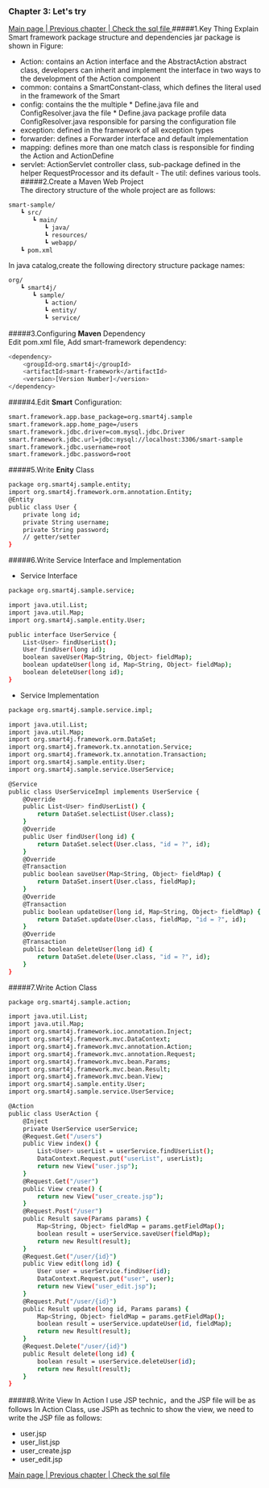 ### Chapter 3: Let's try    
<a href="/smart-framework.md"> Main page </a> |<a href="/chapter/chapter2-preparation.md">  Previous chapter </a>
|<a href="/Sample.sql">  Check the sql file </a> 
#####1.Key Thing Explain
Smart framework package structure and dependencies jar package is shown in Figure:                
- Action: contains an Action interface and the AbstractAction abstract class, developers can inherit and implement the interface in two ways to the development of the Action component                         
- common: contains a SmartConstant-class, which defines the literal used in the framework of the Smart         
- config: contains the the multiple * Define.java file and ConfigResolver.java the file * Define.java package profile data ConfigResolver.java responsible for parsing the configuration file                         
- exception: defined in the framework of all exception types                     
- forwarder: defines a Forwarder interface and default implementation                     
- mapping: defines more than one match class is responsible for finding the Action and ActionDefine              
- servlet: ActionServlet controller class, sub-package defined in the helper RequestProcessor and its default     - The util: defines various tools.                  
#####2.Create a Maven Web Project    
The directory structure of the whole project are as follows:
```sh
smart-sample/
　　┗ src/
　　　　┗ main/
　　　　　　┗ java/
　　　　　　┗ resources/
　　　　　　┗ webapp/
　　┗ pom.xml
```
In java catalog,create the following directory structure package names:
```sh
org/
　　┗ smart4j/
　　　　┗ sample/
　　　　　　┗ action/
　　　　　　┗ entity/
　　　　　　┗ service/
```
#####3.Configuring **Maven** Dependency     
Edit pom.xml file, Add smart-framework dependency:
```sh
<dependency>
    <groupId>org.smart4j</groupId>
    <artifactId>smart-framework</artifactId>
    <version>[Version Number]</version>
</dependency>
```
#####4.Edit **Smart** Configuration:
```sh
smart.framework.app.base_package=org.smart4j.sample
smart.framework.app.home_page=/users
smart.framework.jdbc.driver=com.mysql.jdbc.Driver
smart.framework.jdbc.url=jdbc:mysql://localhost:3306/smart-sample
smart.framework.jdbc.username=root
smart.framework.jdbc.password=root
```
#####5.Write **Enity** Class
```sh
package org.smart4j.sample.entity;
import org.smart4j.framework.orm.annotation.Entity;
@Entity
public class User {
    private long id;
    private String username;
    private String password;
    // getter/setter
}
```
#####6.Write Service Interface and Implementation
- Service Interface
```sh
package org.smart4j.sample.service;

import java.util.List;
import java.util.Map;
import org.smart4j.sample.entity.User;

public interface UserService {
    List<User> findUserList();
    User findUser(long id);
    boolean saveUser(Map<String, Object> fieldMap);
    boolean updateUser(long id, Map<String, Object> fieldMap);
    boolean deleteUser(long id);
}
```
- Service Implementation
```sh
package org.smart4j.sample.service.impl;

import java.util.List;
import java.util.Map;
import org.smart4j.framework.orm.DataSet;
import org.smart4j.framework.tx.annotation.Service;
import org.smart4j.framework.tx.annotation.Transaction;
import org.smart4j.sample.entity.User;
import org.smart4j.sample.service.UserService;

@Service
public class UserServiceImpl implements UserService {
    @Override
    public List<User> findUserList() {
        return DataSet.selectList(User.class);
    }
    @Override
    public User findUser(long id) {
        return DataSet.select(User.class, "id = ?", id);
    }
    @Override
    @Transaction
    public boolean saveUser(Map<String, Object> fieldMap) {
        return DataSet.insert(User.class, fieldMap);
    }
    @Override
    @Transaction
    public boolean updateUser(long id, Map<String, Object> fieldMap) {
        return DataSet.update(User.class, fieldMap, "id = ?", id);
    }
    @Override
    @Transaction
    public boolean deleteUser(long id) {
        return DataSet.delete(User.class, "id = ?", id);
    }
}
```
#####7.Write Action Class
```sh
package org.smart4j.sample.action;

import java.util.List;
import java.util.Map;
import org.smart4j.framework.ioc.annotation.Inject;
import org.smart4j.framework.mvc.DataContext;
import org.smart4j.framework.mvc.annotation.Action;
import org.smart4j.framework.mvc.annotation.Request;
import org.smart4j.framework.mvc.bean.Params;
import org.smart4j.framework.mvc.bean.Result;
import org.smart4j.framework.mvc.bean.View;
import org.smart4j.sample.entity.User;
import org.smart4j.sample.service.UserService;

@Action
public class UserAction {
    @Inject
    private UserService userService;
    @Request.Get("/users")
    public View index() {
        List<User> userList = userService.findUserList();
        DataContext.Request.put("userList", userList);
        return new View("user.jsp");
    }
    @Request.Get("/user")
    public View create() {
        return new View("user_create.jsp");
    }
    @Request.Post("/user")
    public Result save(Params params) {
        Map<String, Object> fieldMap = params.getFieldMap();
        boolean result = userService.saveUser(fieldMap);
        return new Result(result);
    }
    @Request.Get("/user/{id}")
    public View edit(long id) {
        User user = userService.findUser(id);
        DataContext.Request.put("user", user);
        return new View("user_edit.jsp");
    }
    @Request.Put("/user/{id}")
    public Result update(long id, Params params) {
        Map<String, Object> fieldMap = params.getFieldMap();
        boolean result = userService.updateUser(id, fieldMap);
        return new Result(result);
    }
    @Request.Delete("/user/{id}")
    public Result delete(long id) {
        boolean result = userService.deleteUser(id);
        return new Result(result);
    }
}
```
#####8.Write View
In Action I use JSP technic，and the JSP file will be as follows
In Action Class, use JSPh as technic to show the view, we need to write the JSP file as follows:
- user.jsp
- user_list.jsp
- user_create.jsp
- user_edit.jsp   

     

    
<a href="/smart-framework.md"> Main page </a> |<a href="/chapter/chapter2-preparation.md">  Previous chapter </a> |<a href="/Sample.sql">  Check the sql file </a>  

